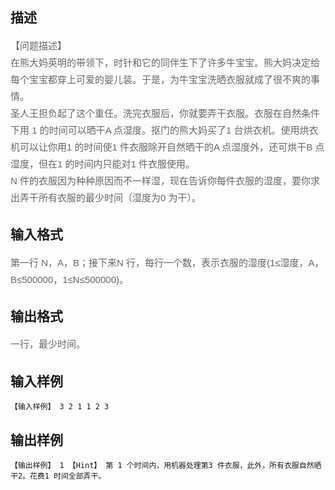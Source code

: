 ## 描述

<p><span style="color: rgb(102, 102, 102); font-family: 'LiSong Pro', Helvetica, Arial, sans-serif; font-size: 15px; line-height: 27px;">【问题描述】</span><br style="color: rgb(102, 102, 102); font-family: 'LiSong Pro', Helvetica, Arial, sans-serif; font-size: 15px; line-height: 27px;" /> <span style="color: rgb(102, 102, 102); font-family: 'LiSong Pro', Helvetica, Arial, sans-serif; font-size: 15px; line-height: 27px;">在熊大妈英明的带领下，时针和它的同伴生下了许多牛宝宝。熊大妈决定给每个宝宝都穿上可爱的婴儿装。于是，为牛宝宝洗晒衣服就成了很不爽的事情。</span><br style="color: rgb(102, 102, 102); font-family: 'LiSong Pro', Helvetica, Arial, sans-serif; font-size: 15px; line-height: 27px;" /> <span style="color: rgb(102, 102, 102); font-family: 'LiSong Pro', Helvetica, Arial, sans-serif; font-size: 15px; line-height: 27px;">圣人王担负起了这个重任。洗完衣服后，你就要弄干衣服。衣服在自然条件下用 1 的时间可以晒干A 点湿度。抠门的熊大妈买了1 台烘衣机。使用烘衣机可以让你用1 的时间使1 件衣服除开自然晒干的A 点湿度外，还可烘干B 点湿度，但在1 的时间内只能对1 件衣服使用。</span><br style="color: rgb(102, 102, 102); font-family: 'LiSong Pro', Helvetica, Arial, sans-serif; font-size: 15px; line-height: 27px;" /> <span style="color: rgb(102, 102, 102); font-family: 'LiSong Pro', Helvetica, Arial, sans-serif; font-size: 15px; line-height: 27px;">N 件的衣服因为种种原因而不一样湿，现在告诉你每件衣服的湿度，要你求出弄干所有衣服的最少时间（湿度为0 为干）。</span></p> <p></p>

## 输入格式

<p><span style="color: rgb(102, 102, 102); font-family: 'LiSong Pro', Helvetica, Arial, sans-serif; font-size: 15px; line-height: 27px;">第一行 N，A，B；接下来N 行，每行一个数，表示衣服的湿度(1≤湿度，A，B≤500000，1≤N≤500000)。</span></p> <p></p>

## 输出格式

<p><span style="color: rgb(102, 102, 102); font-family: 'LiSong Pro', Helvetica, Arial, sans-serif; font-size: 15px; line-height: 27px;">一行，最少时间。</span></p> <p></p>

## 输入样例

```plaintext
【输入样例】 3 2 1 1 2 3 
```

## 输出样例

```plaintext
【输出样例】 1 【Hint】 第 1 个时间内，用机器处理第3 件衣服，此外，所有衣服自然晒干2。花费1 时间全部弄干。
```



 



 

